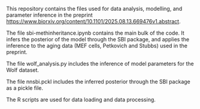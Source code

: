 This repository contains the files used for data analysis, modelling, and parameter inference in the preprint https://www.biorxiv.org/content/10.1101/2025.08.13.669476v1.abstract.

The file sbi-methinheritance.ipynb contains the main bulk of the code. It infers the posterior of the model through the SBI package, and applies the inference to the aging data (MEF cells, Petkovich and Stubbs) used in the preprint.

The file wolf_analysis.py includes the inference of model parameters for the Wolf dataset.

The file nnsbi.pckl includes the inferred posterior through the SBI package as a pickle file.

The R scripts are used for data loading and data processing.
